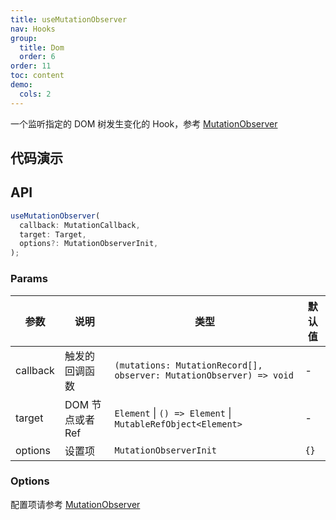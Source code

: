 ```yaml
---
title: useMutationObserver
nav: Hooks
group:
  title: Dom
  order: 6
order: 11
toc: content
demo:
  cols: 2
---
```


一个监听指定的 DOM 树发生变化的 Hook，参考 [MutationObserver](https://developer.mozilla.org/zh-CN/docs/Web/API/MutationObserver)

## 代码演示

<code src="./demo/demo1.tsx"></code>

## API

```typescript
useMutationObserver(
  callback: MutationCallback,
  target: Target,
  options?: MutationObserverInit,
);
```

### Params

| 参数     | 说明             | 类型                                                                | 默认值 |
| --- | --- | --- | --- |
| callback | 触发的回调函数   | `(mutations: MutationRecord[], observer: MutationObserver) => void` | -      |
| target   | DOM 节点或者 Ref | `Element` \| `() => Element` \| `MutableRefObject<Element>`         | -      |
| options  | 设置项           | `MutationObserverInit`                                              | `{}`   |

### Options

配置项请参考 [MutationObserver](https://developer.mozilla.org/en-US/docs/Web/API/MutationObserver/observe#parameters)
